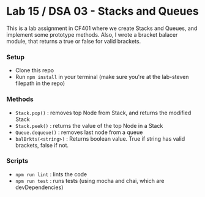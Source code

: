 # Lab 15 / DSA 03 - Stacks and Queues
This is a lab assignment in CF401 where we create Stacks and Queues, and implement some prototype methods. Also, I wrote a bracket balacer module, that returns a true or false for valid brackets.

### Setup
- Clone this repo
- Run ```npm install``` in your terminal (make sure you're at the lab-steven filepath in the repo)

### Methods
- ```Stack.pop()```         : removes top Node from Stack, and returns the modified Stack
- ```Stack.peek()```        : returns the value of the top Node in a Stack
- ```Queue.dequeue()```     : removes last node from a queue
- ```balBrkts(<string>)```  : Returns boolean value. True if string has valid brackets, false if not.

### Scripts
- ```npm run lint```         : lints the code
- ```npm run test```         : runs tests (using mocha and chai, which are devDependencies)
